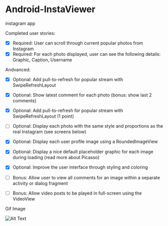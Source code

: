 # Android-InstaViewer
instagram app

Completed user stories:

* [x] Required: User can scroll through current popular photos from Instagram
* [x] Required: For each photo displayed, user can see the following details: Graphic, Caption, Username

Andvanced:
* [x] Optional: Add pull-to-refresh for popular stream with SwipeRefreshLayout
* [x] Optional: Show latest comment for each photo (bonus: show last 2 comments)
* [x] Optional: Add pull-to-refresh for popular stream with SwipeRefreshLayout (1 point)
* [ ] Optional: Display each photo with the same style and proportions as the real Instagram (see screens below)
* [x] Optional: Display each user profile image using a RoundedImageView
* [x] Optional: Display a nice default placeholder graphic for each image during loading (read more about Picasso)
* [x] Optional: Improve the user interface through styling and coloring
* [ ] Bonus: Allow user to view all comments for an image within a separate activity or dialog fragment
* [ ] Bonus: Allow video posts to be played in full-screen using the VideoView
 

Gif Image


![Alt Text](instaviewer.gif)
